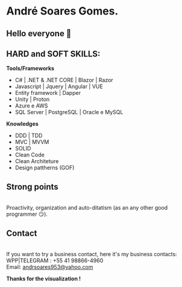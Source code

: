 # André Soares Gomes.

## Hello everyone 👋

## HARD and SOFT SKILLS:

<b>Tools/Frameworks</b>
<ul>
  <li>C# | .NET & .NET CORE | Blazor | Razor </li>
  <li>Javascript | Jquery | Angular | VUE </li>
  <li>Entity framework | Dapper </li>
  <li>Unity | Proton </li>
  <li>Azure e AWS </li>
  <li>SQL Server | PostgreSQL | Oracle e MySQL </li>
</ul>

<b>Knowledges</b>
<ul>
  <li>DDD | TDD</li>
  <li>MVC | MVVM</li>
  <li>SOLID</li>
  <li>Clean Code</li>
  <li>Clean Architeture</li>
  <li>Design pattherns (GOF)</li>
</ul>

## Strong points
</br>Proactivity, organization and auto-ditatism (as an any other good programmer 😏).

## Contact
</br>If you want to try a business contact, here it's my business contacts:
</br>WPP|TELEGRAM : +55 41 98866-4960
</br>Email: andrsoares953@yahoo.com

<strong>Thanks for the visualization !</strong>
